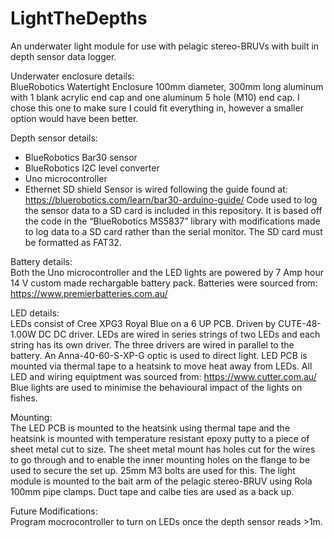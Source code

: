 # LightTheDepths
An underwater light module for use with pelagic stereo-BRUVs with built in depth sensor data logger.

Underwater enclosure details:  
BlueRobotics Watertight Enclosure 100mm diameter, 300mm long aluminum with 1 blank acrylic end cap and one aluminum 5 hole (M10) end cap.
I chose this one to make sure I could fit everything in, however a smaller option would have been better. 

Depth sensor details:
- BlueRobotics Bar30 sensor
- BlueRobotics I2C level converter
- Uno microcontroller
- Ethernet SD shield
Sensor is wired following the guide found at:  
https://bluerobotics.com/learn/bar30-arduino-guide/
Code used to log the sensor data to a SD card is included in this repository. It is based off the code in the “BlueRobotics MS5837” library with modifications made to log data to a SD card rather than the serial monitor.
The SD card must be formatted as FAT32.

Battery details:  
Both the Uno microcontroller and the LED lights are powered by 7 Amp hour 14 V custom made rechargable battery pack. Batteries were sourced from: https://www.premierbatteries.com.au/

LED details:  
LEDs consist of Cree XPG3 Royal Blue on a 6 UP PCB. Driven by CUTE-48-1.00W DC DC driver. LEDs are wired in series strings of two LEDs and each string has its own driver. The three drivers are wired in parallel to the battery. An Anna-40-60-S-XP-G optic is used to direct light. LED PCB is mounted via thermal tape to a heatsink to move heat away from LEDs. All LED and wiring equiptment was sourced from: https://www.cutter.com.au/
Blue lights are used to minimise the behavioural impact of the lights on fishes. 

Mounting:  
The LED PCB is mounted to the heatsink using thermal tape and the heatsink is mounted with temperature resistant epoxy putty to a piece of sheet metal cut to size. The sheet metal mount has holes cut for the wires to go through and to enable the inner mounting holes on the flange to be used to secure the set up. 25mm M3 bolts are used for this. 
The light module is mounted to the bait arm of the pelagic stereo-BRUV using Rola 100mm pipe clamps. Duct tape and calbe ties are used as a back up. 

Future Modifications:  
Program mocrocontroller to turn on LEDs once the depth sensor reads >1m.
